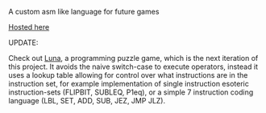 A custom asm like language for future games

[Hosted here](https://red-ocean-09089d610.2.azurestaticapps.net)

UPDATE:

Check out [Luna](https://github.com/plato4/luna), a programming puzzle game, which is the next iteration of this project. It avoids the naive switch-case to execute operators, instead it uses a lookup table allowing for control over what instructions are in the instruction set, for example implementation of single instruction esoteric instruction-sets (FLIPBIT, SUBLEQ, P1eq), or a simple 7 instruction coding language (LBL, SET, ADD, SUB, JEZ, JMP JLZ).
